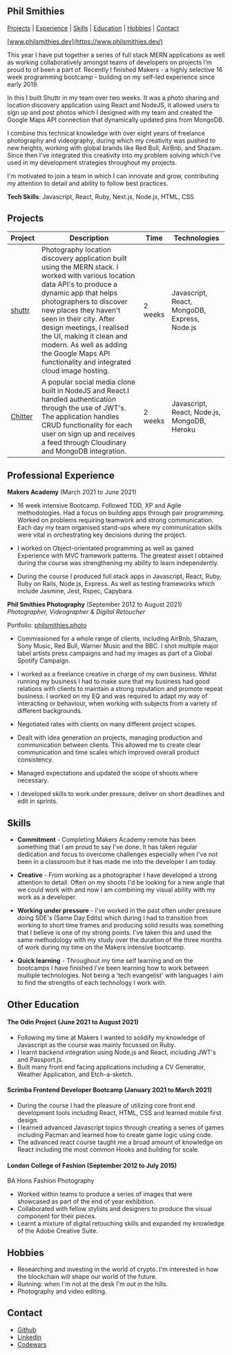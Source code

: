 ## Phil Smithies

[Projects](#projects) | [Experience](#experience) | [Skills](#skills) | [Education](#education) | [Hobbies](#hobbies) | [Contact](#contact)

[www.philsmithies.dev](https://www.philsmithies.dev/)

This year I have put together a series of full stack MERN applications as well as working collaboratively amongst teams of developers on projects I’m proud to of been a part of. Recently I finished Makers - a highly selective 16 week programming bootcamp - building on my self-led experience since early 2019.  

In this I built Shuttr in my team over two weeks. It was a photo sharing and location discovery application using React and NodeJS, it allowed users to sign up and post photos which I designed with my team and created the Google Maps API connection that dynamically updated pins from MongoDB. 

I combine this technical knowledge with over eight years of freelance photography and videography, during which my creativity was pushed to new heights, working with global brands like Red Bull, AirBnb, and Shazam. Since then I've integrated this creativity into my problem solving which I've used in my development strategies throughout my projects. 

I'm motivated to join a team in which I can innovate and grow, contributing my attention to detail and ability to follow best practices. 

**Tech Skills**: Javascript, React, Ruby, Next.js, Node.js, HTML, CSS

## Projects

| Project   | Description | Time | Technologies |
|-----------|-------------|-----------|--------------|
| [shuttr](https://github.com/philsmithies/shuttr)|Photography location discovery application built using the MERN stack. I worked with various location data API's to produce a dynamic app that helps photographers to discover new places they haven't seen in their city. After design meetings, I realised the UI, making it clean and modern. As well as adding the Google Maps API functionality and integrated cloud image hosting. | 2 weeks | Javascript, React, MongoDB, Express, Node.js |
| [Chitter](https://github.com/philsmithies/chitter-react)|A popular social media clone built in NodeJS and React.I handled authentication through the use of JWT's. The application handles CRUD functionality for each user on sign up and receives a feed through Cloudinary and MongoDB integration.| 2 weeks | Javascript, React, Node.js, MongoDB, Heroku|

## Professional Experience

**Makers Academy** (March 2021 to June 2021)

- 16 week intensive Bootcamp. Followed TDD, XP and Agile methodologies. Had a focus on building apps through pair programming. Worked on problems requiring teamwork and strong communication. Each day my team organised stand-ups where my communication skills were vital in orchestrating key decisions during the project.

- I worked on Object-orientated programming as well as gained Experience with MVC framework patterns. The greatest asset I obtained during the course was strengthening my ability to learn independently.

- During the course I produced full stack apps in Javascript, React, Ruby, Ruby on Rails, Node.js, Express. As well as testing frameworks which include Jasmine, Jest, Rspec, Capybara.

**Phil Smithies Photography** (September 2012 to August 2021)  
_Photographer, Videographer & Digital Retoucher_

Portfolio: [philsmithies.photo](http://www.philsmithies.photo)

- Commissioned for a whole range of clients, including AirBnb, Shazam, Sony Music, Red Bull, Warner Music and the BBC. I shot multiple major label artists press campaigns and had my images as part of a Global Spotify Campaign.

- I worked as a freelance creative in charge of my own business. Whilst running my business I had to make sure that my business had good relations with clients to maintain a strong reputation and promote repeat business. I worked on my EQ and was required to adapt my way of interacting or behaviour, when working with subjects from a variety of different backgrounds.

- Negotiated rates with clients on many different project scopes.

- Dealt with idea generation on projects, managing production and communication between clients. This allowed me to create clear communication and time scales which improved overall product consistency.

- Managed expectations and updated the scope of shoots where necessary.

- I developed skills to work under pressure, deliver on short deadlines and edit in sprints.

## Skills

- **Commitment** - Completing Makers Academy remote has been something that I am proud to say I've done. It has taken regular dedication and focus to overcome challenges especially when I've not been in a classroom but it has made me into the developer I am today.

- **Creative** - From working as a photographer I have developed a strong attention to detail. Often on my shoots I'd be looking for a new angle that we could work with and now I am combining my visual ability with my work as a developer.

- **Working under pressure** - I've worked in the past often under pressure doing SDE's (Same Day Edits) which during I had to transition from working to short time frames and producing solid results was something that I believe is one of my strong points. I've taken this and used the same methodology with my study over the duration of the three months of work during my time on the Makers intensive bootcamp.

- **Quick learning** - Throughout my time self learning and on the bootcamps I have finished I've been learning how to work between multiple technologies. Not being a 'tech evangelist' with languages I aim to find the strengths of each technology I work with.

## Other Education

#### The Odin Project (June 2021 to August 2021)
- Following my time at Makers I wanted to solidify my knowledge of Javascript as the course was mainly focussed on Ruby. 
- I learnt backend integration using Node.js and React, including JWT's and Passport.js. 
- Built many front end facing applications including a CV Generator, Weather Application, and Etch-a-sketch. 


#### Scrimba Frontend Developer Bootcamp (January 2021 to March 2021)

- During the course I had the pleasure of utilizing core front end development tools including React, HTML, CSS and learned mobile first design. 
- I learned advanced Javascript topics through creating a series of games including Pacman and learned how to create game logic using code.
- The advanced react course taught me a broad amount of knowledge on React including the most common Hooks and building for scale. 

#### London College of Fashion (September 2012 to July 2015)
BA Hons Fashion Photography 

- Worked within teams to produce a series of images that were showcased as part of the end of year exhibition. 
- Collaborated with fellow stylists and designers to produce the visual component for their pieces. 
- Learnt a mixture of digital retouching skills and expanded my knowledge of the Adobe Creative Suite. 

## Hobbies

- Researching and investing in the world of crypto. I'm interested in how the blockchain will shape our world of the future. 
- Running: when I'm not at the desk I'm out in the hills.
- Photography and video editing.

## Contact

- [Github](https://www.github.com/philsmithies/)
- [Linkedin](https://www.linkedin.com/in/phil-smithies/)
- [Codewars](http://www.codewars.com/users/phileeep)
